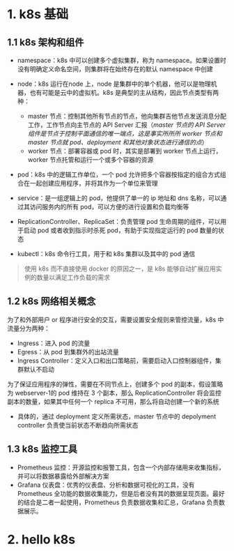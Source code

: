 # 1. k8s 基础

## 1.1 k8s 架构和组件

* namespace：k8s 中可以创建多个虚拟集群，称为 namespace。如果设置时没有明确定义命名空间，则集群将在始终存在的默认 namespace 中创建
* node：k8s 运行在node 上，node 是集群中的单个机器，他可以是物理机器，也有可能是云中的虚拟机。k8s 是典型的主从结构，因此节点类型有两种：
  * master 节点：控制其他所有节点的节点，他向集群吉他节点发送消息分配工作，工作节点向主节点的 API Server 汇报（*master 节点的 API Server 组件是节点于控制平面通信的唯一端点，这是事实所所所 worker 节点和 master 节点就 pod、deployment 和其他对象状态进行通信的点*）
  * worker 节点：部署容器或 pod 时，其实是部署到 worker 节点上运行，worker 节点托管和运行一个或多个容器的资源
* pod：k8s 中的逻辑工作单位，一个 pod 允许把多个容器按指定的组合方式组合在一起创建应用程序，并将其作为一个单位来管理
* service：是一组逻辑上的 pod，他提供了单一的 ip 地址和 dns 名称，可以通过其访问服务内的所有 pod，可以方便的进行设置和负载均衡等
* ReplicationController、ReplicaSet：负责管理 pod 生命周期的组件，可以用于启动 pod 或者收到指示时杀死 pod，有助于实现指定运行的 pod 数量的状态

* kubectl：k8s 命令行工具，用于和 k8s 集群以及其中的 pod 通信

> 使用 k8s 而不直接使用 docker 的原因之一，是 k8s 能够自动扩展应用实例的数量以满足工作负载的需求

## 1.2 k8s 网络相关概念

为了和外部用户 or 程序进行安全的交互，需要设置安全规则来管控流量，k8s 中流量分为两种：

* Ingress：进入 pod 的流量
* Egress：从 pod 到集群外的出站流量
* Ingress Controller：定义入口和出口策略前，需要启动入口控制器组件，集群默认不启动

为了保证应用程序的弹性，需要在不同节点上，创建多个 pod 的副本，假设策略为 webserver-1的 pod 维持在 3 个副本，那么 ReplicationController 将会监控副本的数量，如果其中任何一个 replica 不可用，那么将自动创建一个新的系统

* 具体的，通过 deployment 定义所需状态，master 节点中的 depolyment controller 负责使当前状态不断趋向所需状态

## 1.3 k8s 监控工具

* Prometheus 监控：开源监控和报警工具，包含一个内部存储用来收集指标，并可以将数据暴露给外部解决方案
* Grafana 仪表盘：优秀的仪表盘、分析和数据可视化的工具，没有 Prometheus 全功能的数据收集能力，但是后者没有其的数据呈现页面。最好的结合是二者一起使用，Prometheus 负责数据收集和汇总，Grafana 负责数据展示。

# 2. hello k8s

